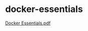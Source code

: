 # docker-essentials
[Docker Essentials.pdf](https://github.com/nagabijeshroy/docker-essentials/blob/master/Docker%20Essentials.pdf)
